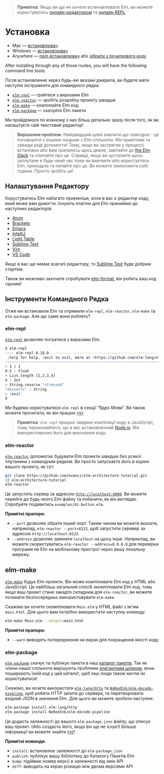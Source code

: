 > **Примітка:** Якщо ви ще не хочете встановлювати Elm, ви можете користуватись [онлайн-редактором](http://elm-lang.org/try) та [онлайн REPL](http://elmrepl.cuberoot.in/).


# Установка

  * Mac &mdash; [встановлювач][mac]
  * Windows &mdash; [встановлювач][win]
  * Anywhere &mdash; [npm встановлювач][npm] або [зібрати з початкового коду][build]

[mac]: http://install.elm-lang.org/Elm-Platform-0.18.pkg
[win]: http://install.elm-lang.org/Elm-Platform-0.18.exe
[npm]: https://www.npmjs.com/package/elm
[build]: https://github.com/elm-lang/elm-platform

After installing through any of those routes, you will have the following command line tools:

Після встановлення через будь-які вказані джерела, ви будете мати наступні інструменти для командного рядка:

- [`elm-repl`](#elm-repl) &mdash; грайтеся з виразами Elm
- [`elm-reactor`](#elm-reactor) &mdash; зробіть розробку проекту швидше
- [`elm-make`](#elm-make) &mdash; компілюйте Elm код
- [`elm-package`](#elm-package) &mdash; скачуйте Elm пакети

Ми пройдемося по кожному з них більш детально зразу після того, як ви налаштуєте свій текстовий редактор!

> **Вирішення проблем:** Найшвидший шлях вивчити *що-завгодно* - це поговорити з іншими людьми з Elm спільноти. Ми привітливі та завжди раді допомогти! Тому, якщо ви застрягли у процессі встановки або вам трапилось щось дивне, завітайте до [the Elm Slack](http://elmlang.herokuapp.com/) та спитайте про це. Справді, якщо ви зустрінете щось заплутане в будь-який час поки ви вивчаете або користуєтесь Elm, приходьте та питайте про це. Ви можете зекономити собі години. Просто зробіть це!

## Налаштування Редактору

Корустуватись Elm набагато приємніше, коли в вас є редактор коду, який може вам домогти. Існують плагіни для Elm принаймні до наступних редакторів:

  * [Atom](https://atom.io/packages/language-elm)
  * [Brackets](https://github.com/lepinay/elm-brackets)
  * [Emacs](https://github.com/jcollard/elm-mode)
  * [IntelliJ](https://github.com/durkiewicz/elm-plugin)
  * [Light Table](https://github.com/rundis/elm-light)
  * [Sublime Text](https://packagecontrol.io/packages/Elm%20Language%20Support)
  * [Vim](https://github.com/lambdatoast/elm.vim)
  * [VS Code](https://github.com/sbrink/vscode-elm)

Якщо в вас ще немає взагалі редактору, то [Sublime Text](https://www.sublimetext.com/) буде добрим стартом.

Також ви можливо захочете спробувати [elm-format][], він робить ваш код гарним!

[elm-format]: https://github.com/avh4/elm-format


## Інструменти Командного Рядка

Отже ми встановили Elm та отримили `elm-repl`, `elm-reactor`, `elm-make` та `elm-package`. Але що саме вони роблять?

### elm-repl

[`elm-repl`](https://github.com/elm-lang/elm-repl) дозволяє погратися з виразами Elm.

```bash
$ elm-repl
---- elm-repl 0.18.0 -----------------------------------------------------------
 :help for help, :exit to exit, more at <https://github.com/elm-lang/elm-repl>
--------------------------------------------------------------------------------
> 1 / 2
0.5 : Float
> List.length [1,2,3,4]
4 : Int
> String.reverse "stressed"
"desserts" : String
> :exit
$
```

Ми будемо користуватися `elm-repl` в секції &ldquo;Ядро Мови&rdquo;. Ви також можете прочитати, як він працює [тут](https://github.com/elm-lang/elm-repl/blob/master/README.md).

> **Примітка:**  `elm-repl` працює завдяки компіляції коду в JavaScript, тому переконайтеся, що в вас встановленний [Node.js](http://nodejs.org/). Ми використовуємо його для виконання коду.


### elm-reactor

[`elm-reactor`](https://github.com/elm-lang/elm-reactor) допомогає будувати Elm проекти швидше без усякої плутанини з командним рядком. Ви просто запускаєте його в корені вашого проекту, як тут:

```bash
git clone https://github.com/evancz/elm-architecture-tutorial.git
cd elm-architecture-tutorial
elm-reactor
```

Це запустить сервер за адресою [`http://localhost:8000`](http://localhost:8000). Ви можете перейти до будь-якого Elm файлу та побачити, як він виглядає. Спробуйте подивитись `examples/01-button.elm`.

**Примітні прапори:**

- `--port` дозволяє обрати інший порт. Таким чином ви можете вказати, наприклад,
  `elm-reactor --port=8123`, щоб запустити серевер за адресою `http://localhost:8123`.
- `--address` дозволяє замінити `localhost` на щось інше. Наприклад, ви можете
  скористуватись `elm-reactor --address=0.0.0.0` для перевірки програми на Elm
  на мобільному пристрої через вашу локальну мережу.


## elm-make

[`elm-make`](https://github.com/elm-lang/elm-make) будує Elm проекти. Він може компілювати Elm код у HTML або JavaScript. Це найбільш загальний спосіб зкомпілювати Elm код, тому якщо ваш проект стане занадто складним для `elm-reactor`, ви можете починати безпосередньо використовувати `elm-make`.

Скажімо ви хочете скомпілювати `Main.elm` у HTML файл з ім'ям `main.html`. Для цього вам потрібно використати наступну команду:

```bash
elm-make Main.elm --output=main.html
```

**Примітні прапори:**

- `--warn` виводить попередження на екран для покращення якості коду


### elm-package

[`elm-package`](https://github.com/elm-lang/elm-package) скачує та публікує пакети в наш [каталог пакетів](http://package.elm-lang.org/). Так як члени нашої спільноти вирішують проблеми [елегантним шляхом](http://package.elm-lang.org/help/design-guidelines), вони поширюють їхній код у цей каталог, щоб інші люди також могли їм користуватися!

Скажімо, ви хочете використати [`elm-lang/http`][http] та [`NoRedInk/elm-decode-pipeline`][pipe], щоб робити HTTP запити до сервера, та перетворювати вхідний JSON в значення Elm. Для цього ви можете зробити наступне:

[http]: http://package.elm-lang.org/packages/elm-lang/http/latest
[pipe]: http://package.elm-lang.org/packages/NoRedInk/elm-decode-pipeline/latest

```bash
elm-package install elm-lang/http
elm-package install NoRedInk/elm-decode-pipeline
```

Це додасть залежності до вашого `elm-package.json` файлу, що описує ваш проект. (Або создасть його, якщо він ще не існує!) Більше інформації ви можете знайти [тут](https://github.com/elm-lang/elm-package)!

**Примітні команди:**

- `install`: встановлює залежності до `elm-package.json`
- `publish`: публікує вашу бібліотеку до Каталогу Пакетів Elm
- `bump`: підіймає номер версії в залежності від змін API
- `diff`: виводить на екран різницю між двома версіями API
